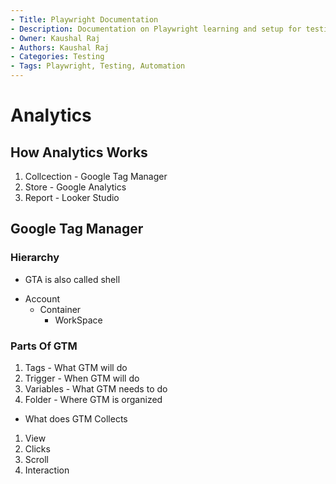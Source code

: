 ```yaml
---
- Title: Playwright Documentation
- Description: Documentation on Playwright learning and setup for testing.
- Owner: Kaushal Raj
- Authors: Kaushal Raj
- Categories: Testing
- Tags: Playwright, Testing, Automation
---
```


# Analytics

## How Analytics Works

1. Collcection - Google Tag Manager
2. Store - Google Analytics
3. Report - Looker Studio

## Google Tag Manager

### Hierarchy

- GTA is also called shell

* Account
  - Container
    - WorkSpace

### Parts Of GTM

1. Tags - What GTM will do
2. Trigger - When GTM will do
3. Variables - What GTM needs to do
4. Folder - Where GTM is organized

- What does GTM Collects

1. View
2. Clicks
3. Scroll
4. Interaction
